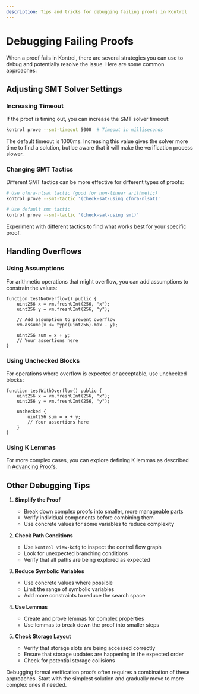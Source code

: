 ```yaml
---
description: Tips and tricks for debugging failing proofs in Kontrol
---
```


# Debugging Failing Proofs

When a proof fails in Kontrol, there are several strategies you can use to debug and potentially resolve the issue. Here are some common approaches:

## Adjusting SMT Solver Settings

### Increasing Timeout
If the proof is timing out, you can increase the SMT solver timeout:

```bash
kontrol prove --smt-timeout 5000  # Timeout in milliseconds
```

The default timeout is 1000ms. Increasing this value gives the solver more time to find a solution, but be aware that it will make the verification process slower.

### Changing SMT Tactics
Different SMT tactics can be more effective for different types of proofs:

```bash
# Use qfnra-nlsat tactic (good for non-linear arithmetic)
kontrol prove --smt-tactic '(check-sat-using qfnra-nlsat)'

# Use default smt tactic
kontrol prove --smt-tactic '(check-sat-using smt)'
```

Experiment with different tactics to find what works best for your specific proof.

## Handling Overflows

### Using Assumptions
For arithmetic operations that might overflow, you can add assumptions to constrain the values:

```solidity
function testNoOverflow() public {
    uint256 x = vm.freshUInt(256, "x");
    uint256 y = vm.freshUInt(256, "y");
    
    // Add assumption to prevent overflow
    vm.assume(x <= type(uint256).max - y);
    
    uint256 sum = x + y;
    // Your assertions here
}
```

### Using Unchecked Blocks
For operations where overflow is expected or acceptable, use unchecked blocks:

```solidity
function testWithOverflow() public {
    uint256 x = vm.freshUInt(256, "x");
    uint256 y = vm.freshUInt(256, "y");
    
    unchecked {
        uint256 sum = x + y;
        // Your assertions here
    }
}
```

### Using K Lemmas
For more complex cases, you can explore defining K lemmas as described in [Advancing Proofs](..guides/advancing-proofs/kevm-lemmas.md).

## Other Debugging Tips

1. **Simplify the Proof**
   - Break down complex proofs into smaller, more manageable parts
   - Verify individual components before combining them
   - Use concrete values for some variables to reduce complexity

2. **Check Path Conditions**
   - Use `kontrol view-kcfg` to inspect the control flow graph
   - Look for unexpected branching conditions
   - Verify that all paths are being explored as expected

3. **Reduce Symbolic Variables**
   - Use concrete values where possible
   - Limit the range of symbolic variables
   - Add more constraints to reduce the search space

4. **Use Lemmas**
   - Create and prove lemmas for complex properties
   - Use lemmas to break down the proof into smaller steps

5. **Check Storage Layout**
   - Verify that storage slots are being accessed correctly
   - Ensure that storage updates are happening in the expected order
   - Check for potential storage collisions

Debugging formal verification proofs often requires a combination of these approaches. Start with the simplest solution and gradually move to more complex ones if needed. 